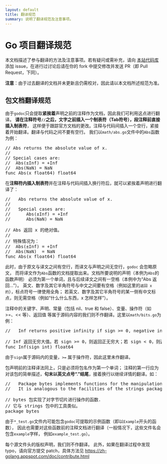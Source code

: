 ```yaml
---
layout: default
title: 翻译规范
summary: 说明了翻译规范及注意事项。
---
```


# Go 项目翻译规范
本文档描述了参与翻译的方法及注意事项。若有疑问或需补充，请向
[本站代码库](https://github.com/Go-zh/go-zh.github.io)
添加 issue，在进行过讨论后请在你的 fork 中提交修改并发送 PR（即 Pull Request，下同）。

**注意**：由于过去翻译的文档并未更新且仍需校对，因此请以本文档所述规范为准。
<!--
TODO(OlingCat): 把下面这坨东西拆成细条配上例子。
-->
## 包文档翻译规范
由于`godoc`只会提取**紧挨着**声明之前的注释作为文档，因此我们可利用这点进行翻译。
**请在注释符号`//`之后，文字之前插入一个制表符（Tab符号），段注释前直接插入制表符**，
这样便于跟踪官方文档的更改。注释与代码间插入一个空行，紧接着开始翻译。翻译与代码之间不要有空行。
我们以`math/abs.go`文件中的`Abs`函数为例：

<pre>
// Abs returns the absolute value of x.
//
// Special cases are:
//	Abs(±Inf) = +Inf
//	Abs(NaN) = NaN
func Abs(x float64) float64
</pre>

在**注释符内插入制表符**并在注释与代码间插入换行符后，就可以紧挨着声明进行翻译了：

<pre>
//	 Abs returns the absolute value of x.
//
//	 Special cases are:
//		Abs(±Inf) = +Inf
//		Abs(NaN) = NaN

// Abs 返回 x 的绝对值。
//
// 特殊情况为：
//	Abs(±Inf) = +Inf
//	Abs(NaN)  = NaN
func Abs(x float64) float64
</pre>

此时，由于原文与译文之间有空行，而译文与声明之间无空行，`godoc` 会忽略原文，
而将译文作为`Abs`函数的文档提取出来。文档所要说明的声明（本例为`Abs`的函数声明）
必须为第一个单词，且与后续译文之间有一空格（本例中为“Abs 返回…”）。
英文、数字及其它半角符号与中文之间要有空格（例如这里的`返回 x 的`），标点符号一律使用全角；
若英文、数字及其它半角符号的某一侧有中文标点，则无需空格（例如“什么什么东西，x 怎样怎样”）。

注释中的关键字、声明、常量（包括 nil、true 和 false）、变量、操作符（如 >=、<< 等）、返回值
等属于源码内容的我们则不作翻译。这里以`math/bits.go`为例：

<pre>
//	 Inf returns positive infinity if sign >= 0, negative infinity if sign < 0.

// Inf 返回无穷大值。若 sign >= 0，则返回正无穷大；若 sign < 0，则返回负无穷大。
func Inf(sign int) float64
</pre>

由于`sign`属于源码内的变量，`>=` 属于操作符，因此这里未作翻译。

包声明前的注释译法同上，只是必须将包名作为第一个单词；
注释的第一行应为对该包的简单描述，**句末以英文点号“.”结尾**，接着换行以继续详情的翻译。如：

<pre>
//	 Package bytes implements functions for the manipulation of byte slices.
//	 It is analogous to the facilities of the strings package.

// bytes 包实现了对字节切片进行操作的函数.
// 它与 strings 包中的工具类似。
package bytes
</pre>

由于`*_test.go`文件内可能包含`godoc`可提取的示例函数（即以`Example`开头的函数），
因此也需要对这些函数前的注释文档进行翻译（一般情况下，这些文件名会包含`example`字样，
例如`example_test.go`）。

每个源文件头的版权声明，我们则不作翻译。
此外，如果在翻译过程中发现 typo，请向官方提交 patch，具体方法见
https://zh-golang.appspot.com/doc/contribute.html
